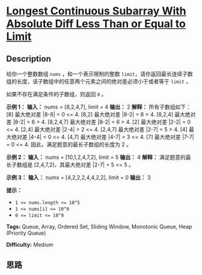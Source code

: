 # [Longest Continuous Subarray With Absolute Diff Less Than or Equal to Limit][title]

## Description

给你一个整数数组 `nums` ，和一个表示限制的整数 `limit`，请你返回最长连续子数组的长度，该子数组中的任意两个元素之间的绝对差必须小于或者等于
`limit` _。_

如果不存在满足条件的子数组，则返回 `0` 。



**示例 1：**
            **输入：** nums = [8,2,4,7], limit = 4    **输出：** 2     **解释：** 所有子数组如下：    [8] 最大绝对差 |8-8| = 0 <= 4.    [8,2] 最大绝对差 |8-2| = 6 > 4.     [8,2,4] 最大绝对差 |8-2| = 6 > 4.    [8,2,4,7] 最大绝对差 |8-2| = 6 > 4.    [2] 最大绝对差 |2-2| = 0 <= 4.    [2,4] 最大绝对差 |2-4| = 2 <= 4.    [2,4,7] 最大绝对差 |2-7| = 5 > 4.    [4] 最大绝对差 |4-4| = 0 <= 4.    [4,7] 最大绝对差 |4-7| = 3 <= 4.    [7] 最大绝对差 |7-7| = 0 <= 4.     因此，满足题意的最长子数组的长度为 2 。    

**示例 2：**
            **输入：** nums = [10,1,2,4,7,2], limit = 5    **输出：** 4     **解释：** 满足题意的最长子数组是 [2,4,7,2]，其最大绝对差 |2-7| = 5 <= 5 。    

**示例 3：**
            **输入：** nums = [4,2,2,2,4,4,2,2], limit = 0    **输出：** 3    



**提示：**

  * `1 <= nums.length <= 10^5`
  * `1 <= nums[i] <= 10^9`
  * `0 <= limit <= 10^9`


**Tags:** Queue, Array, Ordered Set, Sliding Window, Monotonic Queue, Heap (Priority Queue)

**Difficulty:** Medium

## 思路

[title]: https://leetcode-cn.com/problems/longest-continuous-subarray-with-absolute-diff-less-than-or-equal-to-limit
